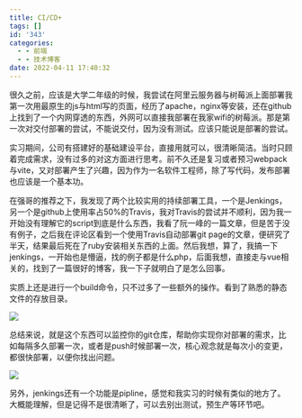 ```yaml
---
title: CI/CD+
tags: []
id: '343'
categories:
  - - 前端
  - - 技术博客
date: 2022-04-11 17:40:32
---
```


很久之前，应该是大学二年级的时候，我尝试在阿里云服务器与树莓派上面部署我第一次用最原生的js与html写的页面，经历了apache，nginx等安装，还在github上找到了一个内网穿透的东西，外网可以直接我部署在我家wifi的树莓派。那是第一次对交付部署的尝试，不能说交付，因为没有测试。应该只能说是部署的尝试。

实习期间，公司有搭建好的基础建设平台，直接用就可以，很清晰简洁。当时只顾着完成需求，没有过多的对这方面进行思考。前不久还是复习或者预习webpack与vite，又对部署产生了兴趣，因为作为一名软件工程师，除了写代码，发布部署也应该是一个基本功。

在强哥的推荐之下，我发现了两个比较实用的持续部署工具，一个是Jenkings，另一个是github上使用率占50%的Travis，我对Travis的尝试并不顺利，因为我一开始没有理解它的script到底是什么东西，我看了阮一峰的一篇文章，但是苦于没有例子，之后我在评论区看到一个使用Travis自动部署git page的文章，便研究了半天，结果最后死在了ruby安装相关东西的上面。然后我想，算了，我搞一下jenkings，一开始也是懵逼，找的例子都是什么php，后面我想，直接走与vue相关的，找到了一篇很好的博客，我一下子就明白了是怎么回事。

实质上还是进行一个build命令，只不过多了一些额外的操作。看到了熟悉的静态文件的存放目录。

![](http://chang-rui.net/wp-content/uploads/2022/04/image-11.png)

总结来说，就是这个东西可以监控你的git仓库，帮助你实现你对部署的需求，比如每隔多久部署一次，或者是push时候部署一次，核心观念就是每次小的变更，都很快部署，以便你找出问题。

![](http://chang-rui.net/wp-content/uploads/2022/04/image-12-1024x117.png)

另外，jenkings还有一个功能是pipline，感觉和我实习的时候有类似的地方了。大概能理解，但是记得不是很清晰了，可以去别出测试，预生产等环节吧。